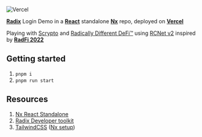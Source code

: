![Vercel](https://vercelbadge.vercel.app/api/unixsocial/unix)

**[Radix](https://www.radixdlt.com/)** Login Demo in a **[React](https://react.dev/)** standalone **[Nx](https://nx.dev/)** repo, deployed on **[Vercel](https://radix-react-nx-demo.vercel.app/)**

Playing with [Scrypto](https://developers.radixdlt.com/#get-started) and [Radically Different DeFi™](https://www.radixdlt.com/) using [RCNet v2](https://www.radixdlt.com/blog/phase-2-of-rcnet-v2-begins) inspired by **[RadFi 2022](https://www.radixdlt.com/radfi)**

## Getting started

1. `pnpm i`
1. `pnpm run start`

## Resources

1. [Nx React Standalone](https://nx.dev/getting-started/tutorials/react-standalone-tutorial)
1. [Radix Developer toolkit](https://github.com/radixdlt/radix-dapp-toolkit)
1. [TailwindCSS](https://tailwindcss.com/) ([Nx setup](https://nx.dev/packages/react/generators/setup-tailwind))
